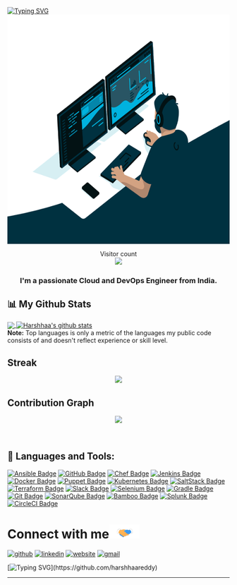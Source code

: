 [![Typing SVG](https://readme-typing-svg.herokuapp.com?font=Architects+Daughter&color=7AF79A&size=30&lines=Hey!+It's+Harshhaa!;I'm+a+Cloud+Developer...;I'm+a+Devops+Engineer;And+I'm+a+proud+Indian)](https://git.io/typing-svg)
</br>
      <img align="center" alt="GIF" src="https://github.com/harshhaareddy/harshhaareddy/blob/master/Assets/code.gif?raw=true" width="990" height="520" />

<p align="center"> 
  Visitor count<br>
  <img src="https://profile-counter.glitch.me/sagar-viradiya/count.svg/" />
</p>

<h3 align="center">I'm a passionate Cloud and DevOps Engineer from India.</h3>
<!-- 
    &nbsp; [![HitCount](http://hits.dwyl.com/IMMANUEL44/IMMANUEL44.svg)](http://hits.dwyl.com/IMMANUEL44/IMMANUEL44) 
-->

## 📊 My Github Stats

 <a href="https://github.com/harshhaareddy">
  <img align="center" src="https://github-readme-stats.vercel.app/api/top-langs/?username=harshhaareddy&theme=vision-friendly-dark&hide_langs_below=1&count_private=true" />
 <a href="https://github.com/harshhaareddy">
 <img align="center" src="https://github-readme-stats.vercel.app/api?username=harshhaareddy&show_icons=true&theme=vision-friendly-dark&layout=compact&line_height=27&count_private=true" alt="Harshhaa's github stats"/>
 <a/>
     <br/>
  <b>Note:</b> Top languages is only a metric of the languages my public code consists of and doesn't reflect experience or skill level.


## Streak

<p align="center"><img src="https://github-readme-streak-stats.herokuapp.com/?user=harshhaareddy&theme=tokyonight&hide_rank=false&count_private=true&border_radius=10&line_height=28&hide_border=true&text_color=a3a3a3"/></p>
     
## Contribution Graph

<p align = "center">
 <img src="https://activity-graph.herokuapp.com/graph?username=harshhaareddy&text_color=a3a3a3&border_radius=10&line_height=28&hide_border=true&text_color=a3a3a3&theme=redical&area=true&area_color=a3a3a3"/>
</p>

</p>

<br />

</p>
    
## 🚀 Languages and Tools:


[![Ansible Badge](https://img.shields.io/badge/-Ansible-61DBFB?style=for-the-badge&labelColor=black&logo=ansible&logoColor=61DBFB)](#) [![GitHub Badge](https://img.shields.io/badge/-GitHub-F0DB4F?style=for-the-badge&labelColor=black&logo=github&logoColor=F0DB4F)](#) [![Chef Badge](https://img.shields.io/badge/-Chef-007acc?style=for-the-badge&labelColor=black&logo=chef&logoColor=007acc)](#) [![Jenkins Badge](https://img.shields.io/badge/-Jenkins-3C873A?style=for-the-badge&labelColor=black&logo=jenkins&logoColor=3C873A)](#) [![Docker Badge](https://img.shields.io/badge/-Docker-e535ab?style=for-the-badge&labelColor=black&logo=docker&logoColor=e535ab)](#) [![Puppet Badge](https://img.shields.io/badge/-Puppet-3C873A?style=for-the-badge&labelColor=black&logo=puppet&logoColor=3C873A)](#) [![Kubernetes Badge](https://img.shields.io/badge/-Kubernetes-61DBFB?style=for-the-badge&labelColor=black&logo=kubernetes&logoColor=61DBFB)](#) [![SaltStack Badge](https://img.shields.io/badge/-SaltStack-007acc?style=for-the-badge&labelColor=black&logo=saltstack&logoColor=007acc)](#) [![Terraform Badge](https://img.shields.io/badge/-Terraform-F0DB4F?style=for-the-badge&labelColor=black&logo=terraform&logoColor=F0DB4F)](#) [![Slack Badge](https://img.shields.io/badge/-Slack-e535ab?style=for-the-badge&labelColor=black&logo=slack&logoColor=e535ab)](#) [![Selenium Badge](https://img.shields.io/badge/-Selenium-e74c3c?style=for-the-badge&labelColor=black&logo=selenium&logoColor=e74c3c)](#) [![Gradle Badge](https://img.shields.io/badge/-Gradle-61DBFB?style=for-the-badge&labelColor=black&logo=gradle&logoColor=61DBFB)](#) [![Git Badge](https://img.shields.io/badge/-Git-3C873A?style=for-the-badge&labelColor=black&logo=git&logoColor=3C873A)](#) [![SonarQube Badge](https://img.shields.io/badge/-SonarQube-F0DB4F?style=for-the-badge&labelColor=black&logo=sonarqube&logoColor=F0DB4F)](#) [![Bamboo Badge](https://img.shields.io/badge/-Bamboo-e535ab?style=for-the-badge&labelColor=black&logo=bamboo&logoColor=e535ab)](#) [![Splunk Badge](https://img.shields.io/badge/-Splunk-e74c3c?style=for-the-badge&labelColor=black&logo=splunk&logoColor=e74c3c)](#) [![CircleCI Badge](https://img.shields.io/badge/-CircleCI-007acc?style=for-the-badge&labelColor=black&logo=circleci&logoColor=007acc)](#)

# Connect with me<img src="https://github.com/harshhaareddy/harshhaareddy/blob/master/Assets/Handshake.gif" height="32px">


[<img src='https://cdn.jsdelivr.net/npm/simple-icons@3.0.1/icons/github.svg' alt='github' height='40'>](https://github.com/Harshhaa-Dev-Projects)  [<img src='https://cdn.jsdelivr.net/npm/simple-icons@3.0.1/icons/linkedin.svg' alt='linkedin' height='40'>](https://www.linkedin.com/in/harshhaa-vardhan-reddy-5b4866113/)  [<img src='https://cdn.jsdelivr.net/npm/simple-icons@3.0.1/icons/icloud.svg' alt='website' height='40'>](https://harshhaa-dev-projects.github.io/)  [<img src='https://cdn.jsdelivr.net/npm/simple-icons@3.0.1/icons/gmail.svg' alt='gmail' height='40'>](harshhaa03@gmail.com)  

[![Typing SVG](https://readme-typing-svg.herokuapp.com/?lines=Thanks+For+Visiting!..;Have+a+good+day..!&left=true&color="7AF79A")](https://github.com/harshhaareddy)

---
